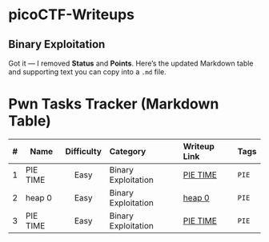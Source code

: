 # picoCTF-Writeups

## Binary Exploitation

Got it — I removed **Status** and **Points**. Here’s the updated Markdown table and supporting text you can copy into a `.md` file.

# Pwn Tasks Tracker (Markdown Table)

|   # | Name     | Difficulty | Category            | Writeup Link                                             | Tags  |
| --: | -------- | :--------: | :------------------ | :------------------------------------------------------- | :---- |
|   1 | PIE TIME |    Easy    | Binary Exploitation | [PIE TIME](./Binary%20Exploitation/PIE%20TIME/README.md) | `PIE` |
|   2 | heap 0   |    Easy    | Binary Exploitation | [heap 0](./Binary%20Exploitation/heap%200/README.md)     | `PIE` |
|   3 | PIE TIME |    Easy    | Binary Exploitation | [PIE TIME](./Binary%20Exploitation/PIE%20TIME/README.md) | `PIE` |
